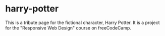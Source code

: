 # harry-potter

This is a tribute page for the fictional character, Harry Potter. It is a project for the "Responsive Web Design" course on freeCodeCamp.
